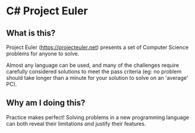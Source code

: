 # C# Project Euler

## What is this?

Project Euler (https://projecteuler.net) presents a set of Computer Science problems for anyone to solve.

Almost any language can be used, and many of the challenges require carefully considered solutions to meet the pass criteria (eg: no problem should take longer than a minute for your solution to solve on an 'average' PC).

## Why am I doing this?

Practice makes perfect!  Solving problems in a new programming language can both reveal their limitations _and_ justify their features.